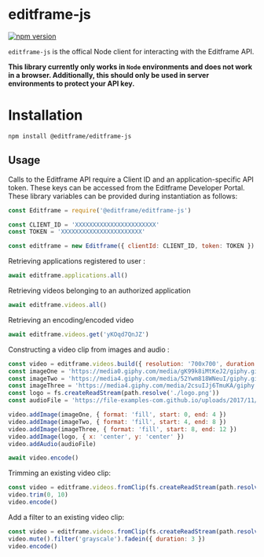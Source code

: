 # editframe-js

[![npm version](https://badge.fury.io/js/%40editframe%2Feditframe-js.svg)](https://badge.fury.io/js/%40editframe%2Feditframe-js)

`editframe-js` is the offical Node client for interacting with the Editframe API.

**This library currently only works in `Node` environments and does not work in a browser. Additionally, this should only be used in server environments to protect your API key.**

# Installation

```
npm install @editframe/editframe-js
```

## Usage

Calls to the Editframe API require a Client ID and an application-specific API token. These keys can be accessed from the Editframe Developer Portal. These library variables can be provided during instantiation as follows:

```javascript
const Editframe = require('@editframe/editframe-js')

const CLIENT_ID = 'XXXXXXXXXXXXXXXXXXXXXXX'
const TOKEN = 'XXXXXXXXXXXXXXXXXXXXXXX'

const editframe = new Editframe({ clientId: CLIENT_ID, token: TOKEN })
```

Retrieving applications registered to user : 

```javascript 
await editframe.applications.all()
```

Retrieving videos belonging to an authorized application

```javascript 
await editframe.videos.all()
```

Retrieving an encoding/encoded video

```javascript 
await editframe.videos.get('yKOqd7QnJZ')
```

Constructing a video clip from images and audio :

```javascript 
const video = editframe.videos.build({ resolution: '700x700', duration: 12 })
const imageOne = 'https://media0.giphy.com/media/gK99k8iMtKeJ2/giphy.gif?cid=ecf05e47iow5n0ep2sb40lm4bh8kvs7sckmh6af7zwwdurvi&rid=giphy.gif&ct=g'
const imageTwo = 'https://media4.giphy.com/media/52Ywm818WNeuI/giphy.gif?cid=ecf05e4778nj4l3n55qqacjclcj0nf0ux9cqnbv1lsl0d0r2&rid=giphy.gif&ct=g'
const imageThree = 'https://media4.giphy.com/media/2csuIJj6TmuKA/giphy.gif?cid=ecf05e47zc9z0u2nh4skss842n5fiyu07unyxt8derf9ax1u&rid=giphy.gif&ct=g'
const logo = fs.createReadStream(path.resolve('./logo.png'))
const audioFile = 'https://file-examples-com.github.io/uploads/2017/11/file_example_MP3_2MG.mp3'

video.addImage(imageOne, { format: 'fill', start: 0, end: 4 })
video.addImage(imageTwo, { format: 'fill', start: 4, end: 8 })
video.addImage(imageThree, { format: 'fill', start: 8, end: 12 })
video.addImage(logo, { x: 'center', y: 'center' })
video.addAudio(audioFile)

await video.encode()
```

Trimming an existing video clip:

```javascript 
const video = editframe.videos.fromClip(fs.createReadStream(path.resolve('./clip.mp4')))
video.trim(0, 10)
video.encode()
```

Add a filter to an existing video clip:

```javascript 
const video = editframe.videos.fromClip(fs.createReadStream(path.resolve('./clip.mp4')))
video.mute().filter('grayscale').fadein({ duration: 3 })
video.encode()
```